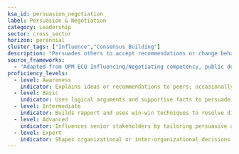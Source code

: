 ```yaml
---
ksa_id: persuasion_negotiation
label: Persuasion & Negotiation
category: Leadership
sector: cross_sector
horizon: perennial
cluster_tags: ["Influence","Consensus Building"] 
description: "Persuades others to accept recommendations or change behaviors and works toward mutually acceptable agreements through compromise and diplomacy."
source_frameworks:
  - "Adapted from OPM ECQ Influencing/Negotiating competency, public domain:contentReference[oaicite:43]{index=43}:contentReference[oaicite:44]{index=44}"
proficiency_levels:
  - level: Awareness
    indicator: Explains ideas or recommendations to peers; occasionally gains agreement on minor issues.
  - level: Basic
    indicator: Uses logical arguments and supportive facts to persuade others in meetings; negotiates simple agreements by finding basic common ground.
  - level: Intermediate
    indicator: Builds rapport and uses win-win techniques to resolve disagreements; negotiates agreements or compromises on team projects.
  - level: Advanced
    indicator: Influences senior stakeholders by tailoring persuasive approaches to their interests; negotiates complex or high-stakes agreements (with significant give-and-take) that satisfy multiple parties.
  - level: Expert
    indicator: Shapes organizational or inter-organizational decisions through expert negotiation and coalition-building; mediates conflicts and secures broad consensus on strategic initiatives.
---
```

